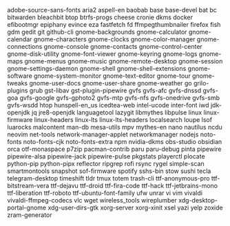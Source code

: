 adobe-source-sans-fonts
aria2
aspell-en
baobab
base
base-devel
bat
bc
bitwarden
bleachbit
btop
btrfs-progs
cheese
cronie
dkms
docker
efibootmgr
epiphany
evince
eza
fastfetch
fd
ffmpegthumbnailer
firefox
fish
gdm
gedit
git
github-cli
gnome-backgrounds
gnome-calculator
gnome-calendar
gnome-characters
gnome-clocks
gnome-color-manager
gnome-connections
gnome-console
gnome-contacts
gnome-control-center
gnome-disk-utility
gnome-font-viewer
gnome-keyring
gnome-logs
gnome-maps
gnome-menus
gnome-music
gnome-remote-desktop
gnome-session
gnome-settings-daemon
gnome-shell
gnome-shell-extensions
gnome-software
gnome-system-monitor
gnome-text-editor
gnome-tour
gnome-tweaks
gnome-user-docs
gnome-user-share
gnome-weather
go
grilo-plugins
grub
gst-libav
gst-plugin-pipewire
gvfs
gvfs-afc
gvfs-dnssd
gvfs-goa
gvfs-google
gvfs-gphoto2
gvfs-mtp
gvfs-nfs
gvfs-onedrive
gvfs-smb
gvfs-wsdd
htop
hunspell-en_us
icedtea-web
intel-ucode
inter-font
iwd
jdk-openjdk
jq
jre8-openjdk
languagetool
lazygit
libmythes
libpulse
linux
linux-firmware
linux-headers
linux-lts
linux-lts-headers
localsearch
loupe
lsof
luarocks
malcontent
man-db
mesa-utils
mpv
mythes-en
nano
nautilus
ncdu
neovim
net-tools
network-manager-applet
networkmanager
nodejs
noto-fonts
noto-fonts-cjk
noto-fonts-extra
npm
nvidia-dkms
obs-studio
obsidian
orca
otf-monaspace
p7zip
pacman-contrib
paru
paru-debug
pinta
pipewire
pipewire-alsa
pipewire-jack
pipewire-pulse
pkgstats
playerctl
plocate
python-pip
python-pipx
reflector
ripgrep
rofi
rsync
rygel
simple-scan
smartmontools
snapshot
sof-firmware
spotify
sshs-bin
stow
sushi
tecla
telegram-desktop
timeshift
tldr
tmux
totem
trash-cli
ttf-anonymous-pro
ttf-bitstream-vera
ttf-dejavu
ttf-droid
ttf-fira-code
ttf-hack
ttf-jetbrains-mono
ttf-liberation
ttf-roboto
ttf-ubuntu-font-family
ufw
unrar
vi
vim
vivaldi
vivaldi-ffmpeg-codecs
vlc
wget
wireless_tools
wireplumber
xdg-desktop-portal-gnome
xdg-user-dirs-gtk
xorg-server
xorg-xinit
xsel
yazi
yelp
zoxide
zram-generator
